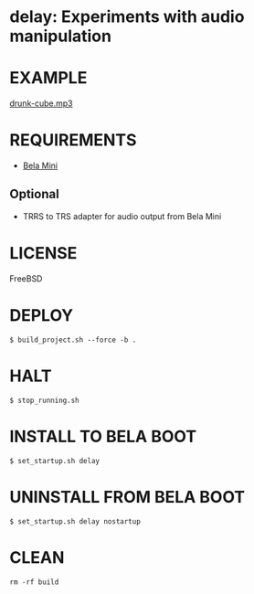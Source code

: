 # delay: Experiments with audio manipulation

# EXAMPLE

[drunk-cube.mp3](drunk-cube.mp3)

# REQUIREMENTS

* [Bela Mini](https://shop.bela.io/products/bela-mini-starter-kit)

## Optional

* TRRS to TRS adapter for audio output from Bela Mini

# LICENSE

FreeBSD

# DEPLOY

```console
$ build_project.sh --force -b .
```

# HALT

```console
$ stop_running.sh
```

# INSTALL TO BELA BOOT

```console
$ set_startup.sh delay
```

# UNINSTALL FROM BELA BOOT

```console
$ set_startup.sh delay nostartup
```

# CLEAN

```console
rm -rf build
```
